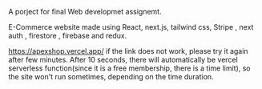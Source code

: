 A porject for final Web developmet assignemt.

E-Commerce website made using React, next.js, tailwind css, Stripe , next auth , firestore , firebase and redux.

https://apexshop.vercel.app/ if the link does not work, please try it again after few minutes. After 10 seconds, there will automatically be vercel serverless function(since it is a free membership, there is a time limit), so the site won't run sometimes, depending on the time duration.

